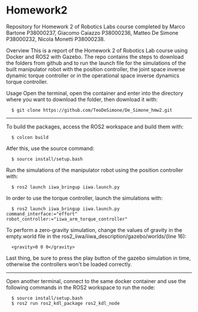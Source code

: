# Homework2

Repository for Homework 2 of Robotics Labs course completed by Marco Bartone P38000237, Giacomo Caiazzo P38000236, Matteo De Simone P38000232, Nicola Monetti P38000238.

Overview
This is a report of the Homework 2 of Robotics Lab course using Docker and ROS2 with Gazebo. The repo contains the steps to download the folders from github and to run the launch file for the simulations of the built manipulator robot with the position controller, the joint space inverse dynamic torque controller or in the operational space inverse dynamics torque controller.

Usage
Open the terminal, open the container and enter into the directory where you want to download the folder, then download it with:

      $ git clone https://github.com/TeoDeSimone/De_Simone_hmw2.git

-------------------------------


To build the packages, access the ROS2 workspace and build them with:

      $ colcon build

Atfer this, use the source command:

      $ source install/setup.bash

Run the simulations of the manipulator robot using the position controller with:

      $ ros2 launch iiwa_bringup iiwa.launch.py


 In order to use the torque controller, launch the simulations with:
 
      $ ros2 launch iiwa_bringup iiwa.launch.py command_interface:="effort" robot_controller:="iiwa_arm_torque_controller"

 To perform a zero-gravity simulation, change the values of gravity in the empty.world file in the ros2_iiwa/iiwa_description/gazebo/worlds/(line 16):

      <gravity>0 0 0</gravity>
 
 Last thing, be sure to press the play button of the gazebo simulation in time, otherwise the controllers won't be loaded correctly.

--------------------------------

Open another terminal, connect to the same docker container and use the following commands in the ROS2 workspace to run the node:

      $ source install/setup.bash
      $ ros2 run ros2_kdl_package ros2_kdl_node
